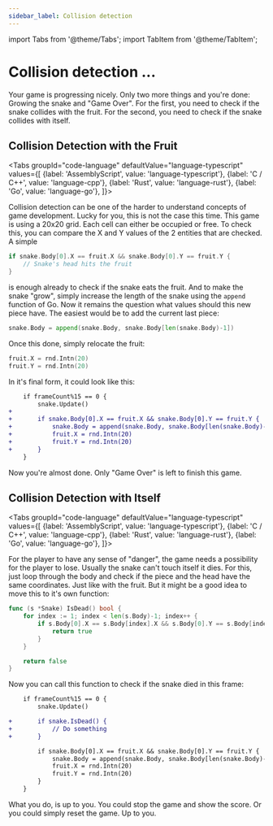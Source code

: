 ```yaml
---
sidebar_label: Collision detection
---
```


import Tabs from '@theme/Tabs';
import TabItem from '@theme/TabItem';

# Collision detection ...

Your game is progressing nicely. Only two more things and you're done: Growing the snake and "Game Over". For the first, you need to check if the snake collides with the fruit. For the second, you need to check if the snake collides with itself.

## Collision Detection with the Fruit

<Tabs
    groupId="code-language"
    defaultValue="language-typescript"
    values={[
        {label: 'AssemblyScript', value: 'language-typescript'},
        {label: 'C / C++', value: 'language-cpp'},
        {label: 'Rust', value: 'language-rust'},
        {label: 'Go', value: 'language-go'},
    ]}>

<TabItem value="language-typescript">
</TabItem>

<TabItem value="language-cpp">
</TabItem>

<TabItem value="language-rust">
</TabItem>

<TabItem value="language-go">

Collision detection can be one of the harder to understand concepts of game development. Lucky for you, this is not the case this time. This game is using a 20x20 grid. Each cell can either be occupied or free. To check this, you can compare the X and Y values of the 2 entities that are checked. A simple

```go
if snake.Body[0].X == fruit.X && snake.Body[0].Y == fruit.Y {
	// Snake's head hits the fruit
}
```

is enough already to check if the snake eats the fruit. And to make the snake "grow", simply increase the length of the snake using the `append` function of Go. Now it remains the question what values should this new piece have. The easiest would be to add the current last piece:

```go
snake.Body = append(snake.Body, snake.Body[len(snake.Body)-1])
```

Once this done, simply relocate the fruit:

```go
fruit.X = rnd.Intn(20)
fruit.Y = rnd.Intn(20)
```

In it's final form, it could look like this:

```diff
	if frameCount%15 == 0 {
		snake.Update()
+
+		if snake.Body[0].X == fruit.X && snake.Body[0].Y == fruit.Y {
+			snake.Body = append(snake.Body, snake.Body[len(snake.Body)-1])
+			fruit.X = rnd.Intn(20)
+			fruit.Y = rnd.Intn(20)
+		}
	}
```

Now you're almost done. Only "Game Over" is left to finish this game.

</TabItem>

</Tabs>

## Collision Detection with Itself

<Tabs
    groupId="code-language"
    defaultValue="language-typescript"
    values={[
        {label: 'AssemblyScript', value: 'language-typescript'},
        {label: 'C / C++', value: 'language-cpp'},
        {label: 'Rust', value: 'language-rust'},
        {label: 'Go', value: 'language-go'},
    ]}>

<TabItem value="language-typescript">
</TabItem>

<TabItem value="language-cpp">
</TabItem>

<TabItem value="language-rust">
</TabItem>

<TabItem value="language-go">

For the player to have any sense of "danger", the game needs a possibility for the player to lose. Usually the snake can't touch itself it dies. For this, just loop through the body and check if the piece and the head have the same coordinates. Just like with the fruit. But it might be a good idea to move this to it's own function:

```go
func (s *Snake) IsDead() bool {
	for index := 1; index < len(s.Body)-1; index++ {
		if s.Body[0].X == s.Body[index].X && s.Body[0].Y == s.Body[index].Y {
			return true
		}
	}

	return false
}
```

Now you can call this function to check if the snake died in this frame:

```diff
	if frameCount%15 == 0 {
		snake.Update()

+		if snake.IsDead() {
+			// Do something
+		}

		if snake.Body[0].X == fruit.X && snake.Body[0].Y == fruit.Y {
			snake.Body = append(snake.Body, snake.Body[len(snake.Body)-1])
			fruit.X = rnd.Intn(20)
			fruit.Y = rnd.Intn(20)
		}
	}
```

What you do, is up to you. You could stop the game and show the score. Or you could simply reset the game. Up to you.

</TabItem>

</Tabs>

